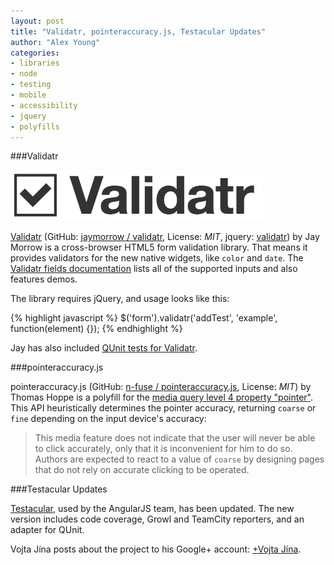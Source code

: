 ```yaml
---
layout: post
title: "Validatr, pointeraccuracy.js, Testacular Updates"
author: "Alex Young"
categories: 
- libraries
- node
- testing
- mobile
- accessibility
- jquery
- polyfills
---
```


###Validatr

![Validatr logo](/images/posts/validatr.png)

[Validatr](http://jaymorrow.github.com/validatr/) (GitHub: [jaymorrow / validatr](https://github.com/jaymorrow/validatr/), License: _MIT_, jquery: [validatr](http://plugins.jquery.com/validatr/)) by Jay Morrow is a cross-browser HTML5 form validation library.  That means it provides validators for the new native widgets, like `color` and `date`.  The [Validatr fields documentation](http://jaymorrow.github.com/validatr/fields.html) lists all of the supported inputs and also features demos.

The library requires jQuery, and usage looks like this:

{% highlight javascript %}
$('form').validatr('addTest', 'example', function(element) {});
{% endhighlight %}

Jay has also included [QUnit tests for Validatr](http://jaymorrow.github.com/validatr/tests.html).

###pointeraccuracy.js

pointeraccuracy.js (GitHub: [n-fuse / pointeraccuracy.js](https://github.com/n-fuse/pointeraccuracy.js), License: _MIT_) by Thomas Hoppe is a polyfill for the [media query level 4 property "pointer"](http://dev.w3.org/csswg/mediaqueries4/#pointer).  This API heuristically determines the pointer accuracy, returning `coarse` or `fine` depending on the input device's accuracy:

> This media feature does not indicate that the user will never be able to click accurately, only that it is inconvenient for him to do so. Authors are expected to react to a value of `coarse` by designing pages that do not rely on accurate clicking to be operated.

###Testacular Updates

[Testacular](http://testacular.github.com/0.6.0/index.html), used by the AngularJS team, has been updated.  The new version includes code coverage, Growl and TeamCity reporters, and an adapter for QUnit.

Vojta Jína posts about the project to his Google+ account: [+Vojta Jína](https://plus.google.com/117663020319348671498/posts).
